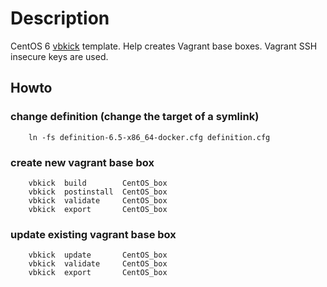 # Description

CentOS 6 [vbkick](https://github.com/wilas/vbkick) template. Help creates Vagrant base boxes. Vagrant SSH insecure keys are used.

## Howto

### change definition (change the target of a symlink)
```
    ln -fs definition-6.5-x86_64-docker.cfg definition.cfg
```

### create new vagrant base box
```
    vbkick  build        CentOS_box
    vbkick  postinstall  CentOS_box
    vbkick  validate     CentOS_box
    vbkick  export       CentOS_box
```

### update existing vagrant base box
```
    vbkick  update       CentOS_box
    vbkick  validate     CentOS_box
    vbkick  export       CentOS_box
```

